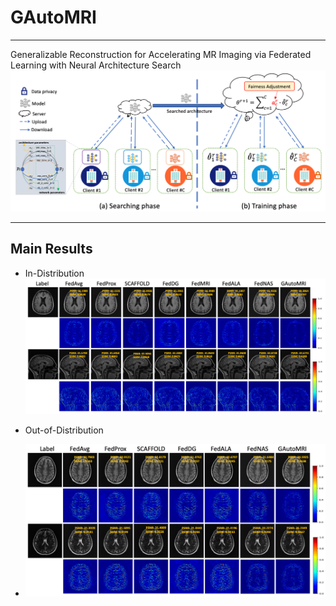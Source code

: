 # GAutoMRI

---

Generalizable Reconstruction for Accelerating MR Imaging via Federated Learning with Neural Architecture Search
![image](/assets/GAutoMRI.png)

---

## Main Results

- In-Distribution
![image](/assets/In-Distribution.png)

- Out-of-Distribution
- ![image](/assets/Out-of-Distribution.png)
